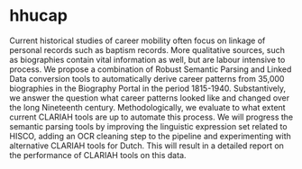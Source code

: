 # hhucap
Current historical studies of career mobility often focus on linkage of personal records such as baptism records. More qualitative sources, such as biographies contain vital information as well, but are labour intensive to process. We propose a combination of Robust Semantic Parsing and Linked Data conversion tools to automatically derive career patterns from 35,000 biographies in the Biography Portal in the period 1815-1940. Substantively, we answer the question what career patterns looked like and changed over the long Nineteenth century. Methodologically, we evaluate to what extent current CLARIAH tools are up to automate this process. We will progress the semantic parsing tools by improving the linguistic expression set related to HISCO, adding an OCR cleaning step to the pipeline and experimenting with alternative CLARIAH tools for Dutch. This will result in a detailed report on the performance of CLARIAH tools on this data.
